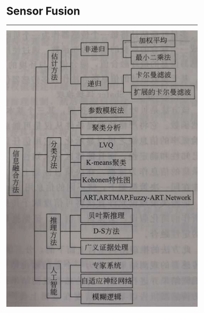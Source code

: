 # Sensor Fusion

-----

<div align=center>
  <img src="../images/sensor_fusion_methods.jpg">
</div>
